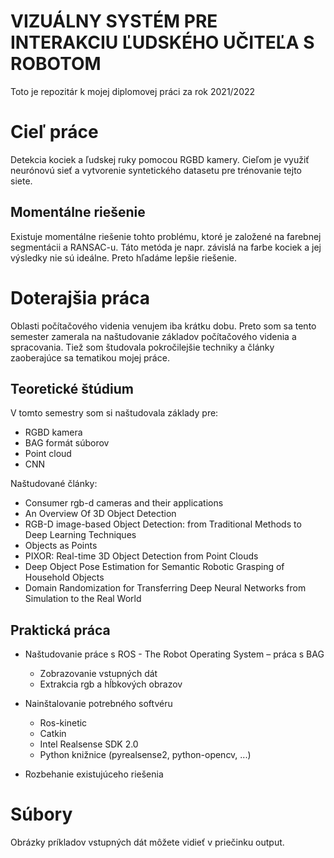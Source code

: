 # VIZUÁLNY  SYSTÉM PRE INTERAKCIU  ĽUDSKÉHO  UČITEĽA S ROBOTOM​

Toto je repozitár k mojej diplomovej práci za rok 2021/2022

# Cieľ práce
Detekcia kociek a ľudskej ruky pomocou RGBD kamery. Cieľom je využiť neurónovú sieť a vytvorenie syntetického datasetu pre trénovanie tejto siete.

## Momentálne riešenie
Existuje momentálne riešenie tohto problému, ktoré je založené na farebnej segmentácii a RANSAC-u. Táto metóda je napr. závislá na farbe kociek a jej výsledky nie sú ideálne. Preto hľadáme lepšie riešenie.

# Doterajšia práca

Oblasti počítačového videnia venujem iba krátku dobu. Preto som sa tento semester zamerala na naštudovanie základov počítačového videnia a spracovania. Tiež som študovala pokročilejšie techniky a články zaoberajúce sa tematikou mojej práce. 

## Teoretické štúdium
V tomto semestry som si naštudovala základy pre:
* RGBD kamera​
* BAG formát  súborov​
* Point cloud​
* CNN

Naštudované články:
* Consumer rgb-d cameras and their applications​
* An Overview Of 3D Object Detection​
* RGB-D image-based Object Detection: from Traditional Methods to Deep Learning Techniques
* Objects as Points
* PIXOR: Real-time 3D Object Detection from Point Clouds​
* Deep Object Pose Estimation for Semantic Robotic Grasping of Household Objects
* Domain Randomization for Transferring Deep Neural Networks from Simulation to the Real World​

## Praktická práca
- Naštudovanie  práce s ROS - The Robot Operating System – práca s BAG​
  -   Zobrazovanie  vstupných  dát​
  -   Extrakcia  rgb a hĺbkových  obrazov​
    
-   Nainštalovanie  potrebného  softvéru​
    -   Ros-kinetic​
    -   Catkin​
    -   Intel Realsense SDK 2.0​
    -   Python knižnice (pyrealsense2, python-opencv, ...)​
    
-   Rozbehanie  existujúceho  riešenia​

# Súbory
Obrázky príkladov vstupných dát môžete vidieť v priečinku output.
